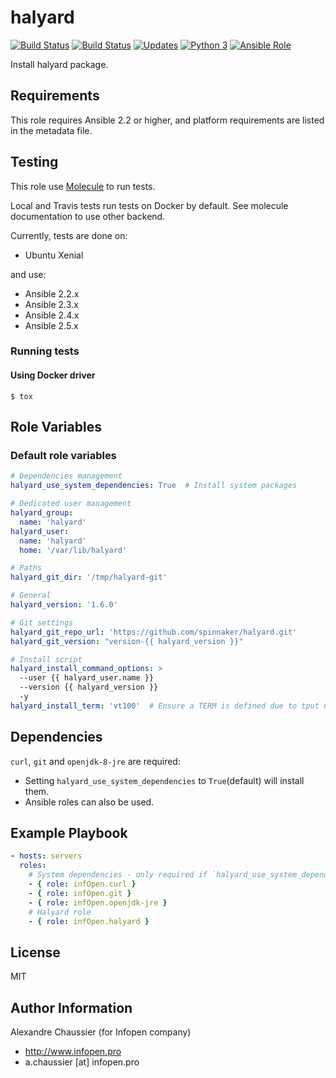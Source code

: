# halyard

[![Build Status](https://img.shields.io/travis/infOpen/ansible-role-halyard/master.svg?label=travis_master)](https://travis-ci.org/infOpen/ansible-role-halyard)
[![Build Status](https://img.shields.io/travis/infOpen/ansible-role-halyard/develop.svg?label=travis_develop)](https://travis-ci.org/infOpen/ansible-role-halyard)
[![Updates](https://pyup.io/repos/github/infOpen/ansible-role-halyard/shield.svg)](https://pyup.io/repos/github/infOpen/ansible-role-halyard/)
[![Python 3](https://pyup.io/repos/github/infOpen/ansible-role-halyard/python-3-shield.svg)](https://pyup.io/repos/github/infOpen/ansible-role-halyard/)
[![Ansible Role](https://img.shields.io/ansible/role/25377.svg)](https://galaxy.ansible.com/infOpen/halyard/)

Install halyard package.

## Requirements

This role requires Ansible 2.2 or higher,
and platform requirements are listed in the metadata file.

## Testing

This role use [Molecule](https://github.com/metacloud/molecule/) to run tests.

Local and Travis tests run tests on Docker by default.
See molecule documentation to use other backend.

Currently, tests are done on:
- Ubuntu Xenial

and use:
- Ansible 2.2.x
- Ansible 2.3.x
- Ansible 2.4.x
- Ansible 2.5.x

### Running tests

#### Using Docker driver

```
$ tox
```

## Role Variables

### Default role variables

``` yaml
# Dependencies management
halyard_use_system_dependencies: True  # Install system packages

# Dedicated user management
halyard_group:
  name: 'halyard'
halyard_user:
  name: 'halyard'
  home: '/var/lib/halyard'

# Paths
halyard_git_dir: '/tmp/halyard-git'

# General
halyard_version: '1.6.0'

# Git settings
halyard_git_repo_url: 'https://github.com/spinnaker/halyard.git'
halyard_git_version: "version-{{ halyard_version }}"

# Install script
halyard_install_command_options: >
  --user {{ halyard_user.name }}
  --version {{ halyard_version }}
  -y
halyard_install_term: 'vt100'  # Ensure a TERM is defined due to tput usage
```

## Dependencies

`curl`, `git` and `openjdk-8-jre` are required:

- Setting `halyard_use_system_dependencies` to `True`(default) will install them.
- Ansible roles can also be used.

## Example Playbook

``` yaml
- hosts: servers
  roles:
    # System dependencies - only required if `halyard_use_system_dependencies` is set to `False`
    - { role: infOpen.curl }
    - { role: infOpen.git }
    - { role: infOpen.openjdk-jre }
    # Halyard role
    - { role: infOpen.halyard }
```

## License

MIT

## Author Information

Alexandre Chaussier (for Infopen company)
- http://www.infopen.pro
- a.chaussier [at] infopen.pro
